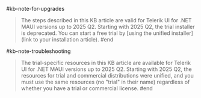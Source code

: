 #kb-note-for-upgrades
> The steps described in this KB article are valid for Telerik UI for .NET MAUI versions up to 2025 Q2. Starting with 2025 Q2, the trial installer is deprecated. You can start a free trial by [using the unified installer](link to your installation article).
#end

#kb-note-troubleshooting
> The trial-specific resources in this KB article are available for Telerik UI for .NET MAUI versions up to 2025 Q2. Starting with 2025 Q2, the resources for trial and commercial distributions were unified, and you must use the same resources (no "trial" in their name) regardless of whether you have a trial or commercial license.
#end